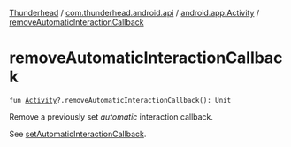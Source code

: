 [Thunderhead](../../index.md) / [com.thunderhead.android.api](../index.md) / [android.app.Activity](index.md) / [removeAutomaticInteractionCallback](./remove-automatic-interaction-callback.md)

# removeAutomaticInteractionCallback

`fun `[`Activity`](https://whatever/android/app/Activity.html)`?.removeAutomaticInteractionCallback(): Unit`

Remove a previously set *automatic* interaction callback.

See [setAutomaticInteractionCallback](set-automatic-interaction-callback.md).

